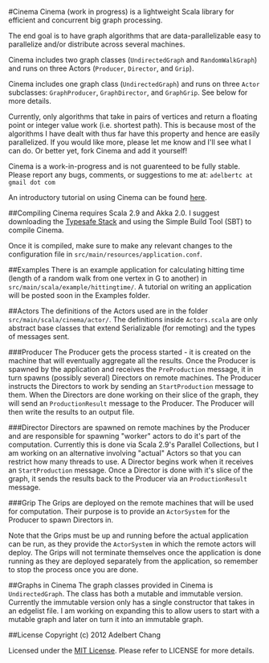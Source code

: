 #Cinema
Cinema (work in progress) is a lightweight 
Scala library for efficient and concurrent
big graph processing.

The end goal is to have graph algorithms that 
are data-parallelizable easy to parallelize and/or 
distribute across several machines.

Cinema includes two graph classes (`UndirectedGraph` 
and `RandomWalkGraph`) and runs on three Actors 
(`Producer`, `Director`, and `Grip`).

Cinema includes one graph class (`UndirectedGraph`)
and runs on three `Actor` subclasses: `GraphProducer`,
`GraphDirector`, and `GraphGrip`. See below for
more details.

Currently, only algorithms that take in pairs of 
vertices and return a floating point or integer 
value work (i.e. shortest path). This is because most 
of the algorithms I have dealt with thus far have 
this property and hence are easily parallelized. 
If you would like more, please let me know and I'll 
see what I can do. Or better yet, fork Cinema and add 
it yourself!

Cinema is a work-in-progress and is not guarenteed
to be fully stable. Please report any bugs, comments,
or suggestions to me at: `adelbertc at gmail dot com`

An introductory tutorial on using Cinema can be found
[here](https://github.com/adelbertc/Cinema/tree/master/src/main/scala/cinema/example).

##Compiling
Cinema requires Scala 2.9 and Akka 2.0. I suggest
downloading the [Typesafe Stack](http://typesafe.com/) and using the Simple
Build Tool (SBT) to compile Cinema.

Once it is compiled, make sure to make any
relevant changes to the configuration file in
`src/main/resources/application.conf`.

##Examples
There is an example application for calculating
hitting time (length of a random walk from
one vertex in G to another) in
`src/main/scala/example/hittingtime/`. A tutorial
on writing an application will be posted
soon in the Examples folder.

##Actors
The definitions of the Actors used are in the folder
`src/main/scala/cinema/actor/`. The definitions
inside `Actors.scala` are only abstract base classes
that extend Serializable (for remoting) and the
types of messages sent.

###Producer
The Producer gets the process started - it is 
created on the machine that will eventually 
aggregate all the results. Once the Producer 
is spawned by  the application and receives the 
`PreProduction` message, it in turn 
spawns (possibly several) Directors on remote 
machines. The Producer instructs the Directors to 
work by sending an `StartProduction` message to them. 
When the Directors are done working on their slice of the 
graph, they will send an `ProductionResult` message to 
the Producer. The Producer will then write the 
results to an output file.

###Director
Directors are spawned on remote machines by 
the Producer and are responsible for spawning
"worker" actors to do it's part of the computation.
Currently this is done via Scala 2.9's Parallel
Collections, but I am working on an alternative
involving "actual" Actors so that you can restrict
how many threads to use. A Director begins work when 
it receives an `StartProduction` message. Once a 
Director is done with it's slice of the graph, 
it sends the results back to the Producer via an 
`ProductionResult` message.

###Grip
The Grips are deployed on the remote machines 
that will be used for computation. Their purpose 
is to provide an `ActorSystem` for the Producer 
to spawn Directors in.

Note that the Grips must be up and running before
the actual application can be run, as they provide
the `ActorSystem` in which the remote actors will
deploy. The Grips will not terminate themselves once 
the application is done running as they are deployed 
separately from the application, so remember to stop 
the process once you are done.

##Graphs in Cinema
The graph classes provided in Cinema is
`UndirectedGraph`. The class has both a
mutable and immutable version. 
Currently the immutable version only has a single 
constructor that takes in an edgelist file. I am 
working on expanding this to allow users to start
with a mutable graph and later on turn it into an
immutable graph.

##License
Copyright (c) 2012 Adelbert Chang

Licensed under the 
[MIT License](http://www.opensource.org/licenses/MIT).
Please refer to LICENSE for more details.